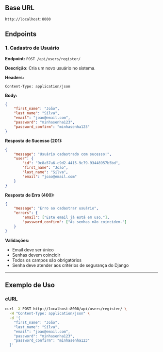 ## Base URL
```
http://localhost:8000
```

## Endpoints

### 1. Cadastro de Usuário

**Endpoint:** `POST /api/users/register/`

**Descrição:** Cria um novo usuário no sistema.

**Headers:**
```
Content-Type: application/json
```

**Body:**
```json
{
    "first_name": "João",
    "last_name": "Silva",
    "email": "joao@email.com",
    "password": "minhasenha123",
    "password_confirm": "minhasenha123"
}
```

**Resposta de Sucesso (201):**
```json
{
    "message": "Usuário cadastrado com sucesso!",
    "user": {
        "id": "9c8a57a6-c9d2-4415-9c79-93448957b5bd",
        "first_name": "João",
        "last_name": "Silva",
        "email": "joao@email.com"
    }
}
```

**Resposta de Erro (400):**
```json
{
    "message": "Erro ao cadastrar usuário",
    "errors": {
        "email": ["Este email já está em uso."],
        "password_confirm": ["As senhas não coincidem."]
    }
}
```

**Validações:**
- Email deve ser único
- Senhas devem coincidir
- Todos os campos são obrigatórios
- Senha deve atender aos critérios de segurança do Django

---

## Exemplo de Uso

### cURL
```bash
curl -X POST http://localhost:8000/api/users/register/ \
  -H "Content-Type: application/json" \
  -d '{
    "first_name": "João",
    "last_name": "Silva",
    "email": "joao@email.com",
    "password": "minhasenha123",
    "password_confirm": "minhasenha123"
  }'
```
